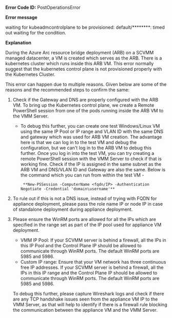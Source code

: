 **Error Code ID:** PostOperationsError

**Error message**

 waiting for kubeadmcontrolplane to be provisioned: default/********: timed out waiting for the condition.

**Explanation**

During the Azure Arc resource bridge deployment (ARB) on a SCVMM managed datacenter, a VM is created which serves as the ARB. There is a kubernetes cluster which runs inside this ARB VM. This error normally suggest that the kubernetes control plane is not provisioned properly with the Kubernetes Cluster.

This error can happen due to multiple reasons. Given below are some of the reasons and the recommended steps to confirm the same:

1) Check if the Gateway and DNS are properly configured with the ARB VM. To bring up the Kubernetes control plane, we create a Remote PowerShell session from one of the pods running inside the ARB VM to the VMM Server.
   - To debug this further, you can create one test Windows/Linux VM using the same IP Pool or IP range and VLAN ID with the same DNS and gateway which was used for ARB VM creation. The advantage here is that we can log in to the test VM and debug the configuration, but we can't log in to the ARB VM to debug this further. Once you log in into the test VM, you can try creating a remote PowerShell session with the VMM Server to check if that is working fine. Check if the IP is assigned in the same subnet as the ARB VM and DNS/VLAN ID and Gateway are also the same. Below is the command which you can run from within the test VM -

          **New-PSSession -ComputerName <fqdn/IP> -Authentication Negotiate -Credential 'domain\username'** 

2) To rule out if this is not a DNS issue, instead of trying with FQDN for appliance deployment, please pass the role name IP or node IP in case of standalone deployment during appliance deployment. 

3) Please ensure the WinRM ports are allowed for all the IPs which are specified in the range set as part of the IP pool used for appliance VM deployment.

   - VMM IP Pool: If your SCVMM server is behind a firewall, all the IPs in this IP Pool and the Control Plane IP should be allowed to communicate through WinRM ports. The default WinRM ports are 5985 and 5986.
   - Custom IP range: Ensure that your VM network has three continuous free IP addresses. If your SCVMM server is behind a firewall, all the IPs in this IP range and the Control Plane IP should be allowed to communicate through WinRM ports. The default WinRM ports are 5985 and 5986. 

   
   To debug this further, please capture Wireshark logs and check if there are any TCP handshake issues seen from the appliance VM IP to the VMM Server, as that will help to identify if there is a firewall rule blocking the communication between the appliance VM and the VMM Server.
